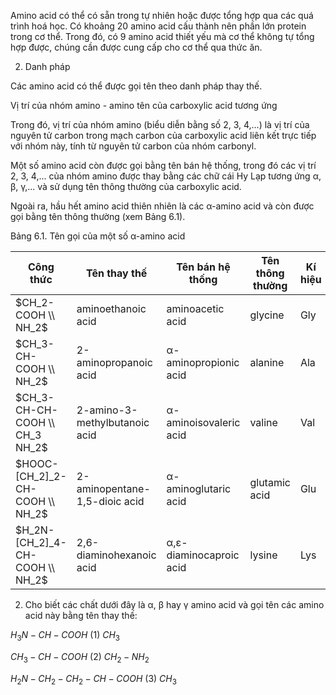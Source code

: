 Amino acid có thể có sẵn trong tự nhiên hoặc được tổng hợp qua các quá trình hoá học. Có khoảng 20 amino acid cấu thành nên phần lớn protein trong cơ thể. Trong đó, có 9 amino acid thiết yếu mà cơ thể không tự tổng hợp được, chúng cần được cung cấp cho cơ thể qua thức ăn.

2. Danh pháp

Các amino acid có thể được gọi tên theo danh pháp thay thế.

Vị trí của nhóm amino - amino tên của carboxylic acid tương ứng

Trong đó, vị trí của nhóm amino (biểu diễn bằng số 2, 3, 4,...) là vị trí của nguyên tử carbon trong mạch carbon của carboxylic acid liên kết trực tiếp với nhóm này, tính từ nguyên tử carbon của nhóm carbonyl.

Một số amino acid còn được gọi bằng tên bán hệ thống, trong đó các vị trí 2, 3, 4,... của nhóm amino được thay bằng các chữ cái Hy Lạp tương ứng α, β, γ,... và sử dụng tên thông thường của carboxylic acid.

Ngoài ra, hầu hết amino acid thiên nhiên là các α-amino acid và còn được gọi bằng tên thông thường (xem Bảng 6.1).

Bảng 6.1. Tên gọi của một số α-amino acid

| Công thức | Tên thay thế | Tên bán hệ thống | Tên thông thường | Kí hiệu |
|-----------|--------------|-------------------|-------------------|---------|
| $CH_2-COOH \\ NH_2$ | aminoethanoic acid | aminoacetic acid | glycine | Gly |
| $CH_3-CH-COOH \\ NH_2$ | 2-aminopropanoic acid | α-aminopropionic acid | alanine | Ala |
| $CH_3-CH-CH-COOH \\ CH_3 NH_2$ | 2-amino-3-methylbutanoic acid | α-aminoisovaleric acid | valine | Val |
| $HOOC-[CH_2]_2-CH-COOH \\ NH_2$ | 2-aminopentane-1,5-dioic acid | α-aminoglutaric acid | glutamic acid | Glu |
| $H_2N-[CH_2]_4-CH-COOH \\ NH_2$ | 2,6-diaminohexanoic acid | α,ε-diaminocaproic acid | lysine | Lys |

2. Cho biết các chất dưới đây là α, β hay γ amino acid và gọi tên các amino acid này bằng tên thay thế:

$H_3N-CH-COOH$ (1)
$CH_3$

$CH_3-CH-COOH$ (2)
$CH_2-NH_2$

$H_2N-CH_2-CH_2-CH-COOH$ (3)
$CH_3$